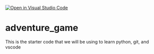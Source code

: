 [![Open in Visual Studio Code](https://classroom.github.com/assets/open-in-vscode-2e0aaae1b6195c2367325f4f02e2d04e9abb55f0b24a779b69b11b9e10269abc.svg)](https://classroom.github.com/online_ide?assignment_repo_id=17681360&assignment_repo_type=AssignmentRepo)
# adventure_game
This is the starter code that we will be using to learn python, git, and vscode
